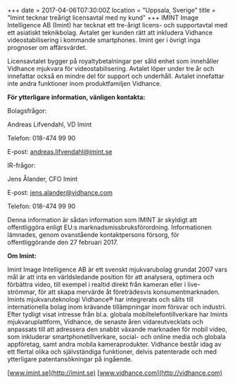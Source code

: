 +++
date = 2017-04-06T07:30:00Z
location = "Uppsala, Sverige"
title = "Imint tecknar treårigt licensavtal med ny kund"
+++
IMINT Image Intelligence AB (Imint) har tecknat ett tre-årigt licens- och supportavtal med ett asiatiskt teknikbolag. Avtalet ger kunden rätt att inkludera Vidhance videostabilisering i kommande smartphones. Imint ger i övrigt inga prognoser om affärsvärdet.<!--more-->

Licensavtalet bygger på royaltybetalningar per såld enhet som innehåller Vidhance mjukvara för videostabilisering. Avtalet löper under tre år och innefattar också en mindre del för support och underhåll. Avtalet innefattar inte andra funktioner inom produktfamiljen Vidhance.

**För ytterligare information, vänligen kontakta:**

Bolagsfrågor:

Andreas Lifvendahl, VD Imint

Telefon: 018-474 99 90

E-post: andreas.lifvendahl@imint.se

IR-frågor:

Jens Ålander, CFO Imint

E-post: jens.alander@vidhance.com

Telefon: 018-474 99 90

Denna information är sådan information som IMINT är skyldigt att offentliggöra enligt EU:s marknadsmissbruksförordning. Informationen lämnades, genom ovanstående kontaktpersons försorg, för offentliggörande den 27 februari 2017.

**Om Imint:**

Imint Image Intelligence AB är ett svenskt mjukvarubolag grundat 2007 vars mål är att inta en världsledande position för att analysera, optimera och förbättra video, till exempel i realtid direkt från kameran eller i live-strömmar, för att skapa mervärde åt företrädesvis konsumentmarknaden. Imints mjukvaruteknologi Vidhance® har integrerats och sålts till internationella bolag inom krävande tillämpningar inom försvar och industri. Efter tydligt visat intresse från bl.a. globala mobiltelefontillverkare har Imints mjukvaruplattform, Vidhance, de senaste åren vidareutvecklats och anpassats till att adressera den snabbt växande marknaden för mobil video, som inkluderar smartphonetillverkare, social- och online media och globala appföretag, samt andra mobila kameraprodukter. Vidhance består idag av ett flertal olika och självständiga funktioner, delvis patenterade och med ytterligare patentansökningar på ingående.

[www.imint.se](http://imint.se) [www.vidhance.com](http://vidhance.com)